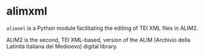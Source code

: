 # alimxml

`alimxml` is a Python module facilitating the editing of TEI XML files in ALIM2.

ALIM2 is the second, TEI XML-based, version of the ALIM (Archivio della Latinità Italiana del Medioevo) digital library.

